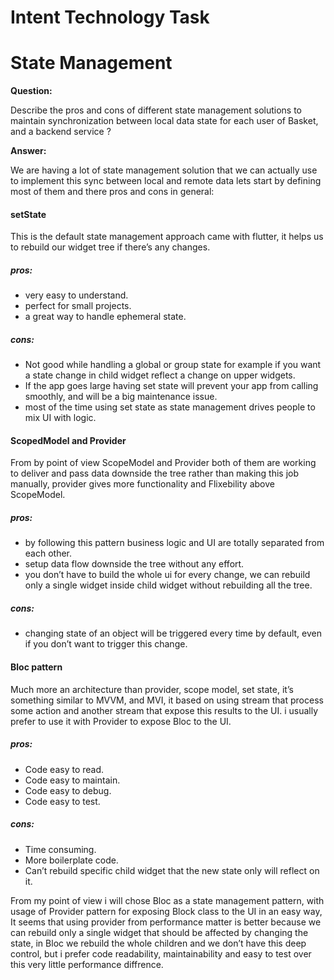 # Intent Technology Task

# State Management

**Question:**

Describe the pros and cons of different state management solutions to maintain synchronization between local data state for each user of Basket, and a backend service ? 

**Answer:**

We are having a lot of state management solution that we can actually use to implement this sync between local and remote data lets start by defining most of them and there pros and cons in general: 

#### setState
  
This is the default state management approach came with flutter, it helps us to rebuild our widget tree if there’s any changes. 

##### pros: 
- very easy to understand. 
- perfect for small projects. 
- a great way to handle ephemeral state.

##### cons: 
- Not good while handling a global or group state for example if you want a state change in child widget reflect a change on upper widgets. 
- If the app goes large having set state will prevent your app from calling smoothly, and will be a big maintenance issue. 
- most of the time using set state as state management drives people to mix UI with logic.

#### ScopedModel and Provider
    
From by point of view ScopeModel and Provider both of them are working to deliver and pass data downside the tree rather than making this job manually, provider gives more functionality and Flixebility above ScopeModel. 

##### pros: 
- by following this pattern business logic and UI are totally separated from each other. 
- setup data flow downside the tree without any effort. 
- you don’t have to build the whole ui for every change, we can rebuild only a single widget inside child widget without rebuilding all the tree.

##### cons: 
- changing state of an object will be triggered every time by default, even if you don’t want to trigger this change.

#### Bloc pattern
    
Much more an architecture than provider, scope model, set state, it’s something similar to MVVM, and MVI, it based on using stream that process some action and another stream that expose this results to the UI. i usually prefer to use it with Provider to expose Bloc to the UI. 

##### pros: 
- Code easy to read.
- Code easy to maintain. 
- Code easy to debug. 
- Code easy to test. 

##### cons: 
- Time consuming. 
- More boilerplate code. 
- Can’t rebuild specific child widget that the new state only will reflect on it.  

From my point of view i will chose Bloc as a state management pattern, with usage of Provider pattern for exposing Block class to the UI in an easy way, It seems that using provider from performance matter is better because we can rebuild only a single widget that should be affected by changing the state, in Bloc we rebuild the whole children and we don’t have this deep control, but i prefer code readability, maintainability and easy to test over this very little performance diffrence. 
